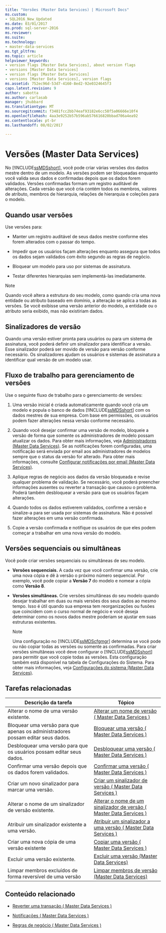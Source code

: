 ```yaml
---
title: "Versões (Master Data Services) | Microsoft Docs"
ms.custom:
- SQL2016_New_Updated
ms.date: 03/01/2017
ms.prod: sql-server-2016
ms.reviewer: 
ms.suite: 
ms.technology:
- master-data-services
ms.tgt_pltfrm: 
ms.topic: article
helpviewer_keywords:
- version flags [Master Data Services], about version flags
- versions [Master Data Services]
- version flags [Master Data Services]
- versions [Master Data Services], version flags
ms.assetid: 752ec96d-53d7-4160-8ed2-92e0324645f3
caps.latest.revision: 9
author: sabotta
ms.author: carlasab
manager: jhubbard
ms.translationtype: MT
ms.sourcegitcommit: f3481fcc2bb74eaf93182e6cc58f5a06666e10f4
ms.openlocfilehash: 4aa3e9252b57b596ab576616820bbad706a4ea92
ms.contentlocale: pt-br
ms.lasthandoff: 08/02/2017

---
```

# <a name="versions-master-data-services"></a>Versões (Master Data Services)
  No [!INCLUDE[ssMDSshort](../includes/ssmdsshort-md.md)], você pode criar várias versões dos dados mestre dentro de um modelo. As versões podem ser bloqueadas enquanto você valida seus dados e confirmadas depois que os dados forem validados. Versões confirmadas formam um registro auditável de alterações. Cada versão que você cria contém todos os membros, valores de atributo, membros de hierarquia, relações de hierarquia e coleções para o modelo.  
  
## <a name="when-to-use-versions"></a>Quando usar versões  
 Use versões para:  
  
-   Manter um registro auditável de seus dados mestre conforme eles forem alterados com o passar do tempo.  
  
-   Impedir que os usuários façam alterações enquanto assegura que todos os dados sejam validados com êxito segundo as regras de negócio.  
  
-   Bloquear um modelo para uso por sistemas de assinatura.  
  
-   Testar diferentes hierarquias sem implementá-las imediatamente.  
  
> [!NOTE]  
>  Quando você altera a estrutura do seu modelo, como quando cria uma nova entidade ou atributo baseado em domínio, a alteração se aplica a todas as versões. Se você exibisse uma versão anterior do modelo, a entidade ou o atributo seria exibido, mas não existiriam dados.  
  
## <a name="version-flags"></a>Sinalizadores de versão  
 Quando uma versão estiver pronta para usuários ou para um sistema de assinatura, você poderá definir um sinalizador para identificar a versão. Esse sinalizador poderá ser movido de versão para versão conforme necessário. Os sinalizadores ajudam os usuários e sistemas de assinatura a identificar qual versão de um modelo usar.  
  
## <a name="workflow-for-version-management"></a>Fluxo de trabalho para gerenciamento de versões  
 Use o seguinte fluxo de trabalho para o gerenciamento de versões:  
  
1.  Uma versão inicial é criada automaticamente quando você cria um modelo e popula o banco de dados [!INCLUDE[ssMDSshort](../includes/ssmdsshort-md.md)] com os dados mestres de sua empresa. Com base em permissões, os usuários podem fazer alterações nessa versão conforme necessário.  
  
2.  Quando você desejar confirmar uma versão de modelo, bloqueie a versão de forma que somente os administradores de modelo possam atualizar os dados. Para obter mais informações, veja [Administradores &#40;Master Data Services&#41;](../master-data-services/administrators-master-data-services.md). Se as notificações forem configuradas, uma notificação será enviada por email aos administradores de modelos sempre que o status da versão for alterado. Para obter mais informações, consulte [Configurar notificações por email &#40;Master Data Services&#41;](../master-data-services/configure-email-notifications-master-data-services.md).  
  
3.  Aplique regras de negócio aos dados da versão bloqueada e revise qualquer problema de validação. Se necessário, você poderá preencher informações ausentes ou reverter a transação que causou o problema. Poderá também desbloquear a versão para que os usuários façam alterações.  
  
4.  Quando todos os dados estiverem validados, confirme a versão e sinalize-a para ser usada por sistemas de assinatura. Não é possível fazer alterações em uma versão confirmada.  
  
5.  Copie a versão confirmada e notifique os usuários de que eles podem começar a trabalhar em uma nova versão do modelo.  
  
## <a name="sequential-or-simultaneous-versions"></a>Versões sequenciais ou simultâneas  
 Você pode criar versões sequenciais ou simultâneas de seu modelo.  
  
-   **Versões sequenciais.** A cada vez que você confirmar uma versão, crie uma nova cópia e dê à versão o próximo número sequencial. Por exemplo, você pode copiar a **Versão 7** do modelo e nomear a cópia como **Versão 8**.  
  
-   **Versões simultâneas.** Crie versões simultâneas do seu modelo quando desejar trabalhar em duas ou mais versões dos seus dados ao mesmo tempo. Isso é útil quando sua empresa tem reorganizações ou fusões que coincidem com o curso normal de negócio e você deseja determinar como os novos dados mestre poderiam se ajustar em suas estruturas existentes.  
  
    > [!NOTE]  
    >  Uma configuração no [!INCLUDE[ssMDScfgmgr](../includes/ssmdscfgmgr-md.md)] determina se você pode ou não copiar todas as versões ou somente as confirmadas. Para criar versões simultâneas você deve configurar o [!INCLUDE[ssMDSshort](../includes/ssmdsshort-md.md)] para permitir que você copie todas as versões. Esta configuração também está disponível na tabela de Configurações do Sistema. Para obter mais informações, veja [Configurações do sistema &#40;Master Data Services&#41;](../master-data-services/system-settings-master-data-services.md).  
  
## <a name="related-tasks"></a>Tarefas relacionadas  
  
|Descrição da tarefa|Tópico|  
|----------------------|-----------|  
|Alterar o nome de uma versão existente.|[Alterar um nome de versão &#40; Master Data Services &#41;](../master-data-services/change-a-version-name-master-data-services.md)|  
|Bloquear uma versão para que apenas os administradores possam editar seus dados.|[Bloquear uma versão &#40; Master Data Services &#41;](../master-data-services/lock-a-version-master-data-services.md)|  
|Desbloquear uma versão para que os usuários possam editar seus dados.|[Desbloquear uma versão &#40; Master Data Services &#41;](../master-data-services/unlock-a-version-master-data-services.md)|  
|Confirmar uma versão depois que os dados forem validados.|[Confirmar uma versão &#40; Master Data Services &#41;](../master-data-services/commit-a-version-master-data-services.md)|  
|Criar um novo sinalizador para marcar uma versão.|[Criar um sinalizador de versão &#40; Master Data Services &#41;](../master-data-services/create-a-version-flag-master-data-services.md)|  
|Alterar o nome de um sinalizador de versão existente.|[Alterar o nome de um sinalizador de versão &#40; Master Data Services &#41;](../master-data-services/change-a-version-flag-name-master-data-services.md)|  
|Atribuir um sinalizador existente a uma versão.|[Atribuir um sinalizador a uma versão &#40; Master Data Services &#41;](../master-data-services/assign-a-flag-to-a-version-master-data-services.md)|  
|Criar uma nova cópia de uma versão existente|[Copiar uma versão &#40; Master Data Services &#41;](../master-data-services/copy-a-version-master-data-services.md)|  
|Excluir uma versão existente.|[Excluir uma versão &#40;Master Data Services&#41;](../master-data-services/delete-a-version-master-data-services.md)|  
|Limpar membros excluídos de forma reversível de uma versão|[Limpar membros de versão &#40;Master Data Services&#41;](../master-data-services/purge-version-members-master-data-services.md)|  
  
## <a name="related-content"></a>Conteúdo relacionado  
  
-   [Reverter uma transação &#40; Master Data Services &#41;](../master-data-services/reverse-a-transaction-master-data-services.md)  
  
-   [Notificações &#40; Master Data Services &#41;](../master-data-services/notifications-master-data-services.md)  
  
-   [Regras de negócio &#40; Master Data Services &#41;](../master-data-services/business-rules-master-data-services.md)  
  
  
